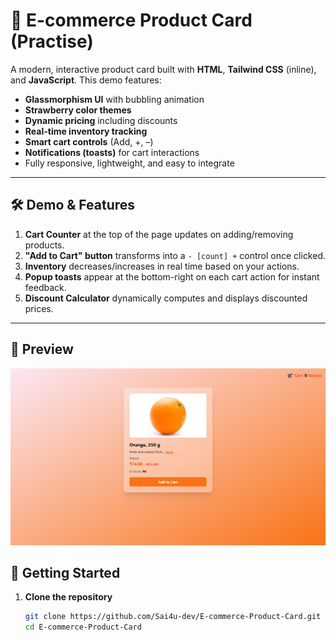 # 🌱 E-commerce Product Card (Practise)

A modern, interactive product card built with **HTML**, **Tailwind CSS** (inline), and **JavaScript**. This demo features:

- **Glassmorphism UI** with bubbling animation  
- **Strawberry color themes**  
- **Dynamic pricing** including discounts  
- **Real-time inventory tracking**  
- **Smart cart controls** (Add, +, –)  
- **Notifications (toasts)** for cart interactions  
- Fully responsive, lightweight, and easy to integrate  

---

## 🛠️ Demo & Features

1. **Cart Counter** at the top of the page updates on adding/removing products.  
2. **"Add to Cart" button** transforms into a `- [count] +` control once clicked.  
3. **Inventory** decreases/increases in real time based on your actions.  
4. **Popup toasts** appear at the bottom-right on each cart action for instant feedback.  
5. **Discount Calculator** dynamically computes and displays discounted prices.

---

## 📸 Preview

![Product Card Preview](./assets/card.png)


## 🎯 Getting Started

1. **Clone the repository**  
   ```bash
   git clone https://github.com/Sai4u-dev/E-commerce-Product-Card.git
   cd E-commerce-Product-Card
